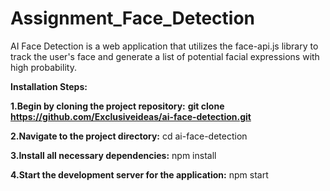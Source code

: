# Assignment_Face_Detection

AI Face Detection is a web application that utilizes the face-api.js library to track the user's face and generate a list of potential facial expressions with high probability.

**Installation Steps:**

**1.Begin by cloning the project repository:**
**git clone https://github.com/Exclusiveideas/ai-face-detection.git**

**2.Navigate to the project directory:**
cd ai-face-detection

**3.Install all necessary dependencies:**
npm install

**4.Start the development server for the application:**
npm start
